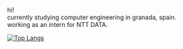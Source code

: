hi!\
currently studying computer engineering in granada, spain.\
working as an intern for NTT DATA.

[![Top Langs](https://github-readme-stats.vercel.app/api/top-langs/?username=xemanue&layout=compact&bg_color=303446&text_color=c6d0f5&icon_color=ca9ee6&title_color=81c8be)](https://github.com/xemanue)

